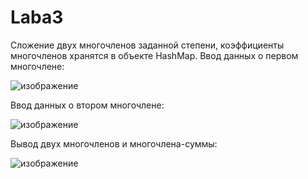 # Laba3
Сложение двух многочленов заданной степени, коэффициенты многочленов хранятся в объекте HashMap.
Ввод данных о первом многочлене:

![изображение](https://github.com/VolInok/Laba3/assets/124702498/2a61c4b0-27a5-42c3-b1f0-8d02d52a7db2)

Ввод данных о втором многочлене:

![изображение](https://github.com/VolInok/Laba3/assets/124702498/cf1baf4c-230b-47ff-b5ff-752ac68e791d)

Вывод двух многочленов и многочлена-суммы:

![изображение](https://github.com/VolInok/Laba3/assets/124702498/df581dfb-c25d-4d2e-afae-7177823e5083)

